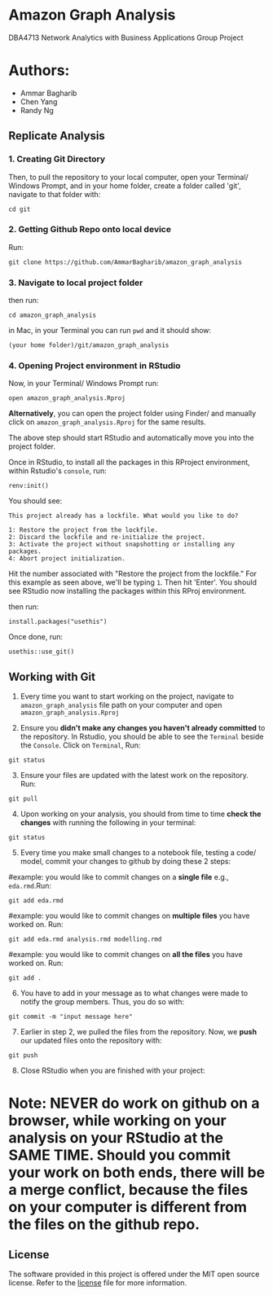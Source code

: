 # Amazon Graph Analysis

DBA4713 Network Analytics with Business Applications Group Project

# Authors:
- Ammar Bagharib
- Chen Yang
- Randy Ng

## Replicate Analysis

### 1. Creating Git Directory
Then, to pull the repository to your local computer, open your Terminal/ Windows Prompt, and in your home folder, create a folder called 'git', navigate to that folder with:
```
cd git
```

### 2. Getting Github Repo onto local device
Run:
```
git clone https://github.com/AmmarBagharib/amazon_graph_analysis
```

### 3. Navigate to local project folder
then run:
```
cd amazon_graph_analysis
```

in Mac, in your Terminal you can run `pwd` and it should show:

`(your home folder)/git/amazon_graph_analysis`

### 4. Opening Project environment in RStudio

Now, in your Terminal/ Windows Prompt run:
```
open amazon_graph_analysis.Rproj
```
**Alternatively**, you can open the project folder using Finder/ and manually click on `amazon_graph_analysis.Rproj` for the same results.

The above step should start RStudio and automatically move you into the project folder.

Once in RStudio, to install all the packages in this RProject environment, within Rstudio's `console`, run:

```
renv:init() 
```

You should see:
```
This project already has a lockfile. What would you like to do? 

1: Restore the project from the lockfile.
2: Discard the lockfile and re-initialize the project.
3: Activate the project without snapshotting or installing any packages.
4: Abort project initialization.
```

Hit the number associated with "Restore the project from the lockfile." For this example as seen above, we'll be typing `1`. Then hit 'Enter'. You should see RStudio now installing the packages within this RProj environment.

then run:
```
install.packages("usethis")
```
Once done, run:
```
usethis::use_git()
```

## Working with Git

1. Every time you want to start working on the project, navigate to `amazon_graph_analysis` file path on your computer and open `amazon_graph_analysis.Rproj`

2. Ensure you **didn't make any changes you haven't already committed** to the repository. In Rstudio, you should be able to see the `Terminal` beside the `Console`. Click on `Terminal`, Run:
```
git status
```

3. Ensure your files are updated with the latest work on the repository. Run:
```
git pull
```

4. Upon working on your analysis, you should from time to time **check the changes** with running the following in your terminal:
```
git status
```

5. Every time you make small changes to a notebook file, testing a code/ model, commit your changes to github by doing these 2 steps:

#example: you would like to commit changes on a **single file** e.g., `eda.rmd`.Run:
```
git add eda.rmd
```

#example: you would like to commit changes on **multiple files** you have worked on. Run:
```
git add eda.rmd analysis.rmd modelling.rmd
```

#example: you would like to commit changes on **all the files** you have worked on. Run:
```
git add .
```

6. You have to add in your message as to what changes were made to notify the group members. Thus, you do so with:
```
git commit -m "input message here"
```

7. Earlier in step 2, we pulled the files from the repository. Now, we **push** our updated files onto the repository with:
```
git push
```

8. Close RStudio when you are finished with your project:


# Note: NEVER do work on github on a browser, while working on your analysis on your RStudio at the SAME TIME. Should you commit your work on both ends, there will be a merge conflict, because the files on your computer is different from the files on the github repo.

## License

The software provided in this project is offered under the MIT open
source license. Refer to the
[license](https://github.com/AmmarBagharib/amazon_graph_analysis/blob/master/LICENSE.md)
file for more information.







 
